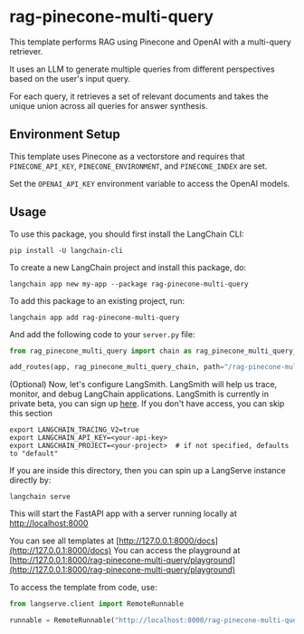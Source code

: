 
# rag-pinecone-multi-query

This template performs RAG using Pinecone and OpenAI with a multi-query retriever. 

It uses an LLM to generate multiple queries from different perspectives based on the user's input query. 

For each query, it retrieves a set of relevant documents and takes the unique union across all queries for answer synthesis.

## Environment Setup

This template uses Pinecone as a vectorstore and requires that `PINECONE_API_KEY`, `PINECONE_ENVIRONMENT`, and `PINECONE_INDEX` are set. 

Set the `OPENAI_API_KEY` environment variable to access the OpenAI models.

## Usage

To use this package, you should first install the LangChain CLI:

```shell
pip install -U langchain-cli
```

To create a new LangChain project and install this package, do:

```shell
langchain app new my-app --package rag-pinecone-multi-query
```

To add this package to an existing project, run:

```shell
langchain app add rag-pinecone-multi-query
```

And add the following code to your `server.py` file:

```python
from rag_pinecone_multi_query import chain as rag_pinecone_multi_query_chain

add_routes(app, rag_pinecone_multi_query_chain, path="/rag-pinecone-multi-query")
```

(Optional) Now, let's configure LangSmith. LangSmith will help us trace, monitor, and debug LangChain applications. LangSmith is currently in private beta, you can sign up [here](https://smith.langchain.com/). If you don't have access, you can skip this section

```shell
export LANGCHAIN_TRACING_V2=true
export LANGCHAIN_API_KEY=<your-api-key>
export LANGCHAIN_PROJECT=<your-project>  # if not specified, defaults to "default"
```

If you are inside this directory, then you can spin up a LangServe instance directly by:

```shell
langchain serve
```

This will start the FastAPI app with a server running locally at [http://localhost:8000](http://localhost:8000)

You can see all templates at [http://127.0.0.1:8000/docs](http://127.0.0.1:8000/docs)
You can access the playground at [http://127.0.0.1:8000/rag-pinecone-multi-query/playground](http://127.0.0.1:8000/rag-pinecone-multi-query/playground)

To access the template from code, use:

```python
from langserve.client import RemoteRunnable

runnable = RemoteRunnable("http://localhost:8000/rag-pinecone-multi-query")
```